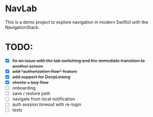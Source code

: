 # NavLab

This is a demo project to explore navigation in modern SwiftUI with the NavigationStack.

# TODO:
- [x] ~~fix an issue with the tab switching and the immediate transition to another screen~~
- [x] ~~add "authorization flow" feature~~
- [x] ~~add support for DeepLinking~~
- [x] ~~sheets + buy flow~~
- [ ] onboarding
- [ ] save / restore path
- [ ] navigate from local notification
- [ ] auth session timeout with re-login
- [ ] tests

